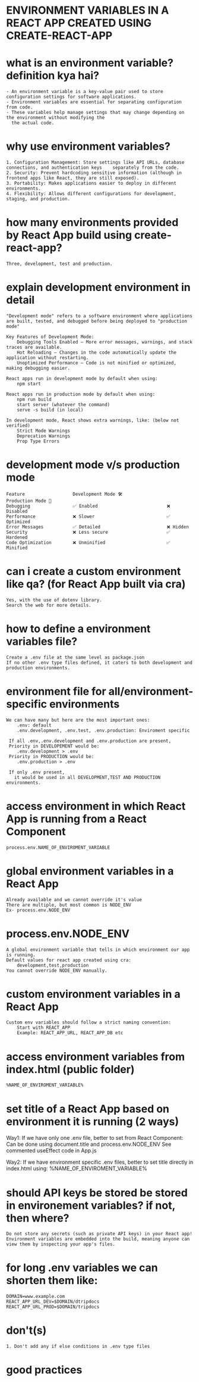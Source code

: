 # ENVIRONMENT VARIABLES IN A REACT APP CREATED USING CREATE-REACT-APP

# what is an environment variable? definition kya hai?
    - An environment variable is a key-value pair used to store configuration settings for software applications.
    - Environment variables are essential for separating configuration from code.
    - These variables help manage settings that may change depending on the environment without modifying the 
      the actual code.
    
# why use environment variables?
    1. Configuration Management: Store settings like API URLs, database connections, and authentication keys    separately from the code.
    2. Security: Prevent hardcoding sensitive information (although in frontend apps like React, they are still exposed).
    3. Portability: Makes applications easier to deploy in different environments.
    4. Flexibility: Allows different configurations for development, staging, and production.

# how many environments provided by React App build using create-react-app?
    Three, development, test and production.

# explain development environment in detail
    "Development mode" refers to a software environment where applications are built, tested, and debugged before being deployed to "production mode"

    Key Features of Development Mode:
        Debugging Tools Enabled – More error messages, warnings, and stack traces are available.
        Hot Reloading – Changes in the code automatically update the application without restarting.
        Unoptimized Performance – Code is not minified or optimized, making debugging easier.       
        
    React apps run in development mode by default when using:
        npm start

    React apps run in production mode by default when using:
        npm run build
        start server (whatever the command)
        serve -s build (in local)    
        
    In development mode, React shows extra warnings, like: (below not verified)
        Strict Mode Warnings
        Deprecation Warnings
        Prop Type Errors   

# development mode v/s production mode 
    Feature	                 Development Mode 🛠️	              Production Mode 🚀
    Debugging	             ✅ Enabled	                        ❌ Disabled
    Performance	             ❌ Slower	                        ✅ Optimized
    Error Messages	         ✅ Detailed	                        ❌ Hidden
    Security	             ❌ Less secure	                    ✅ Hardened
    Code Optimization	     ❌ Unminified	                    ✅ Minified     

# can i create a custom environment like qa? (for React App built via cra)
    Yes, with the use of dotenv library.
    Search the web for more details.

# how to define a environment variables file?
    Create a .env file at the same level as package.json
    If no other .env type files defined, it caters to both development and production environments.

# environment file for all/environment-specific environments
    We can have many but here are the most important ones:
        .env: default
        .env.development, .env.test, .env.production: Enviroment specific

     If all .env,.env.development and .env.production are present,
     Priority in DEVELOPEMENT would be:
        .env.development > .env
     Priority in PRODUCTION would be:
        .env.production > .env

     If only .env present,
       it would be used in all DEVELOPMENT,TEST AND PRODUCTION environments.  

# access environment in which React App is running from a React Component
    process.env.NAME_OF_ENVIROMENT_VARIABLE

# global environment variables in a React App
    Already available and we cannot override it's value
    There are multiple, but most common is NODE_ENV
    Ex- process.env.NODE_ENV

# process.env.NODE_ENV
    A global environment variable that tells in which environment our app is running.
    Default values for react app created using cra:
        development,test,production
    You cannot override NODE_ENV manually.   

# custom environment variables in a React App
    Custom env variables should follow a strict naming convention:
        Start with REACT_APP
        Example: REACT_APP_URL, REACT_APP_DB etc

# access environment variables from index.html (public folder)
    %NAME_OF_ENVIROMENT_VARIABLE%

# set title of a React App based on environment it is running (2 ways)
Way1:   If we have only one .env file, better to set from React Component:
            Can be done using document.title and process.env.NODE_ENV
            See commented useEffect code in App.js

Way2:   If we have environment specific .env files, better to set title directly in index.html using:
            %NAME_OF_ENVIROMENT_VARIABLE%

# should API keys be stored be stored in environement variables? if not, then where?
    Do not store any secrets (such as private API keys) in your React app!
    Environment variables are embedded into the build, meaning anyone can view them by inspecting your app's files.

# for long .env variables we can shorten them like: 
    DOMAIN=www.example.com
    REACT_APP_URL_DEV=$DOMAIN/dtripdocs
    REACT_APP_URL_PROD=$DOMAIN/tripdocs   

# don't(s)
    1. Don't add any if else conditions in .env type files

# good practices